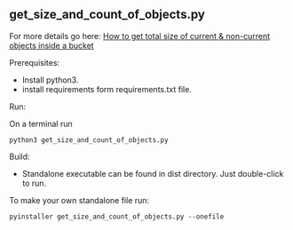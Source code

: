 get_size_and_count_of_objects.py
--

For more details go here: 
[How to get total size of current & non-current objects inside a bucket](https://wasabi-support.zendesk.com/hc/en-us/articles/360058812051-How-to-get-total-size-of-current-non-current-objects-inside-a-bucket)

Prerequisites:

- Install python3.
- install requirements form requirements.txt file.

Run:

On a terminal run

`python3 get_size_and_count_of_objects.py`

Build:

- Standalone executable can be found in dist directory. Just double-click to run.

To make your own standalone file run:

`pyinstaller get_size_and_count_of_objects.py --onefile`